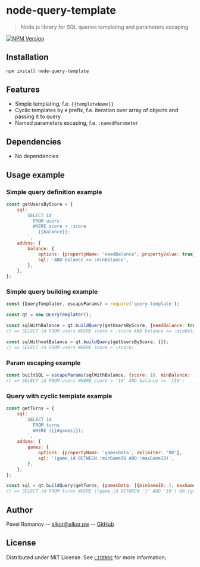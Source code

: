 # node-query-template
> Node.js library for SQL queries templating and parameters escaping

[![NPM Version][npm-image]][npm-url]

## Installation

```sh
npm install node-query-template
```

## Features

* Simple templating, f.e. `{{templateName}}`
* Cyclic templates by `#` prefix, f.e. iteration over array of objects and passing it to query
* Named parameters escaping, f.e. `:namedParameter`

## Dependencies

* No dependencies

## Usage example

### Simple query definition example

```js
const getUsersByScore = {
    sql: `
        SELECT id
          FROM users
          WHERE score > :score
            {{balance}};
        `,
    addons: {
        balance: {
            options: {propertyName: 'needBalance', propertyValue: true},
            sql: 'AND balance >= :minBalance',
        },
    },
};
```

### Simple query building example

```js
const {QueryTemplater, escapeParams} = require('query-template');

const qt = new QueryTemplater();

const sqlWithBalance = qt.buildQuery(getUsersByScore, {needBalance: true}); 
// => SELECT id FROM users WHERE score > :score AND balance >= :minBalance;

const sqlWithoutBalance = qt.buildQuery(getUsersByScore, {}); 
// => SELECT id FROM users WHERE score > :score;

```

### Param escaping example

```js
const builtSQL = escapeParams(sqlWithBalance, {score: 10, minBalance: 150}) 
// => SELECT id FROM users WHERE score > '10' AND balance >= '150';
```

### Query with cyclic template example

```js
const getTurns = {
    sql: `
        SELECT id
          FROM turns
          WHERE ({{#games}});
        `,
    addons: {
        games: {
            options: {propertyName: 'gamesData', delimiter: 'OR'},
            sql: '(game_id BETWEEN :minGameID AND :maxGameID)',
        },
    },
};

const sql = qt.buildQuery(getTurns, {gamesData: [{minGameID: 1, maxGameID: 10}, {minGameID: 100, maxGameID: 110}]});
// => SELECT id FROM turns WHERE ((game_id BETWEEN '1' AND '10') OR (game_id BETWEEN '100' OR '110'));
```

## Author

Pavel Romanov -- alkor@alkor.pw -- [GitHub](https://github.com/Shikyaro)

## License

Distributed under MIT License. See [`LICENSE`](./LICENSE) for more information;

[npm-image]: https://img.shields.io/npm/v/query-template.svg?style=flat-square
[npm-url]: https://npmjs.org/package/query-template